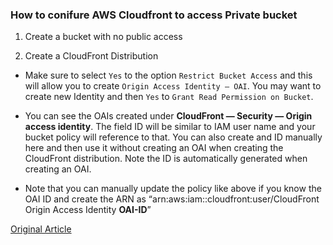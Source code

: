 ### How to conifure AWS Cloudfront to access Private bucket


1. Create a bucket with no public access

2. Create a CloudFront Distribution

- Make sure to select `Yes` to the option `Restrict Bucket Access` and this will allow you to create `Origin Access Identity — OAI`. You may want to create new Identity and then `Yes` to `Grant Read Permission on Bucket`.

- You can see the OAIs created under **CloudFront — Security — Origin access identity**. The field ID will be similar to IAM user name and your bucket policy will reference to that. You can also create and ID manually here and then use it without creating an OAI when creating the CloudFront distribution. Note the ID is automatically generated when creating an OAI.

- Note that you can manually update the policy like above if you know the OAI ID and create the ARN as “arn:aws:iam::cloudfront:user/CloudFront Origin Access Identity **OAI-ID**”

[Original Article](https://medium.com/@sameera.godakanda/using-cloudfront-to-allow-public-access-to-content-in-private-s3-bucket-2b01b041966e)

